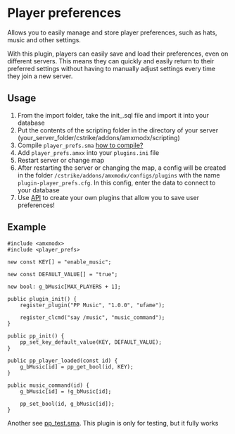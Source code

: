 # Player preferences

Allows you to easily manage and store player preferences, such as hats, music and other settings.

With this plugin, players can easily save and load their preferences, even on different servers. This means they can quickly and easily return to their preferred settings without having to manually adjust settings every time they join a new server.

## Usage

1. From the import folder, take the init_.sql file and import it into your database
2. Put the contents of the scripting folder in the directory of your server (your_server_folder/cstrike/addons/amxmodx/scripting)
3. Compile `player_prefs.sma` [how to compile?](https://dev-cs.ru/threads/246/)
4. Add `player_prefs.amxx` into your `plugins.ini` file
5. Restart server or change map
6. After restarting the server or changing the map, a config will be created in the folder `/cstrike/addons/amxmodx/configs/plugins` with the name `plugin-player_prefs.cfg`. In this config, enter the data to connect to your database
7. Use [API](https://github.com/ufame/player-preferences/blob/master/scripting/include/player_prefs.inc) to create your own plugins that allow you to save user preferences!

## Example

```Pawn
#include <amxmodx>
#include <player_prefs>

new const KEY[] = "enable_music";

new const DEFAULT_VALUE[] = "true";

new bool: g_bMusic[MAX_PLAYERS + 1];

public plugin_init() {
    register_plugin("PP Music", "1.0.0", "ufame");

    register_clcmd("say /music", "music_command");
}

public pp_init() {
    pp_set_key_default_value(KEY, DEFAULT_VALUE);
}

public pp_player_loaded(const id) {
    g_bMusic[id] = pp_get_bool(id, KEY);
}

public music_command(id) {
    g_bMusic[id] = !g_bMusic[id];

    pp_set_bool(id, g_bMusic[id]);
}

```

Another see [pp_test.sma](https://github.com/ufame/player-preferences/blob/master/scripting/pp_test.sma). This plugin is only for testing, but it fully works
